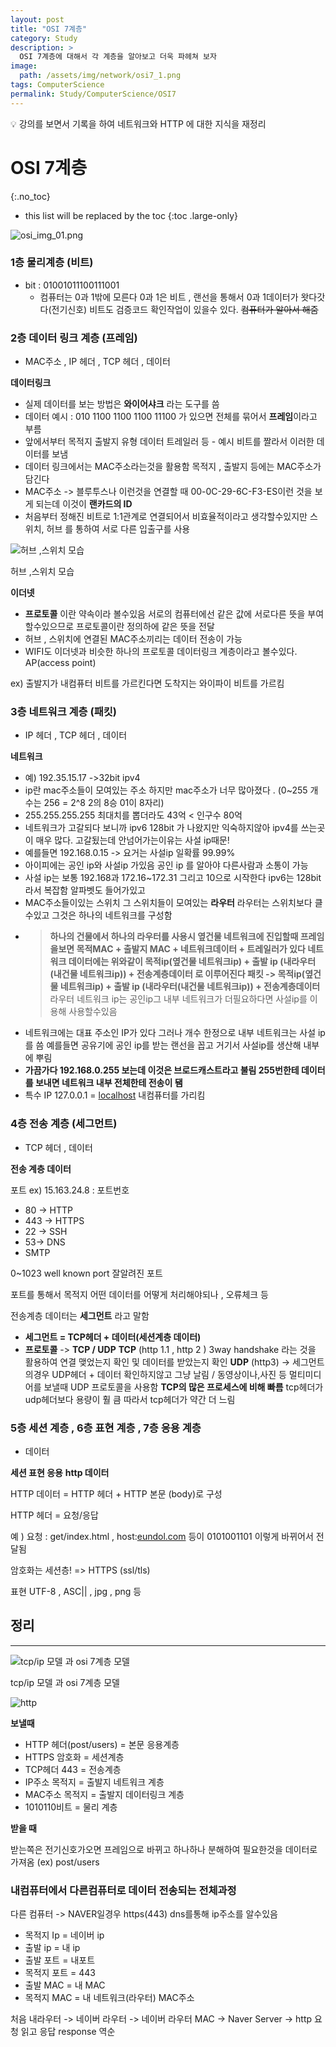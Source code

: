 ```yaml
---
layout: post
title: "OSI 7계층"
category: Study
description: >
  OSI 7계층에 대해서 각 계층을 알아보고 더욱 파헤쳐 보자
image:
  path: /assets/img/network/osi7_1.png
tags: ComputerScience
permalink: Study/ComputerScience/OSI7
---
```


<aside>
💡 강의를 보면서 기록을 하여 네트워크와 HTTP 에 대한 지식을 재정리

</aside>
<!--more-->


# OSI 7계층
{:.no_toc}

* this list will be replaced by the toc
{:toc .large-only}

![osi_img_01.png](/assets/img/network/osi7_1.png)

### 1층 물리계층 (비트)

- bit : 01001011100111001
  - 컴퓨터는 0과 1밖에 모른다
    0과 1은 비트 , 랜선을 통해서 0과 1데이터가 왓다갓다(전기신호)
    비트도 검증코드 확인작업이 있을수 있다.
    ~~컴퓨터가 알아서 해줌~~

### 2층 데이터 링크 계층 (프레임)

- MAC주소 , IP 헤더 , TCP 헤더 , 데이터

**데이터링크**

- 실제 데이터를 보는 방법은 **와이어샤크** 라는 도구를 씀
- 데이터 예시 : 010 1100 1100 1100 11100 가 있으면 전체를 묶어서 **프레임**이라고 부름
- 앞에서부터 목적지 출발지 유형 데이터 트레일러 등 - 예시 비트를 짤라서 이러한 데이터를 보냄
- 데이터 링크에서는 MAC주소라는것을 활용함 목적지 , 출발지 등에는 MAC주소가 담긴다
- MAC주소 -> 블루투스나 이런것을 연결할 때 00-0C-29-6C-F3-ES이런 것을 보게 되는데 이것이 **랜카드의 ID**
- 처음부터 정해진 비트로 1:1관계로 연결되어서 비효율적이라고 생각할수있지만 스위치, 허브 를 통하여 서로 다른 입출구를 사용

![허브 ,스위치 모습](/assets/img/network/switch.png)

허브 ,스위치 모습

**이더넷**

- **프로토콜** 이란 약속이라 볼수있음 서로의 컴퓨터에선 같은 값에 서로다른 뜻을 부여할수있으므로 프로토콜이란 정의하에 같은 뜻을 전달
- 허브 , 스위치에 연결된 MAC주소끼리는 데이터 전송이 가능
- WIFI도 이더넷과 비슷한 하나의 프로토콜 데이터링크 계층이라고 볼수있다. AP(access point)

ex) 출발지가 내컴퓨터 비트를 가르킨다면 도착지는 와이파이 비트를 가르킴

### 3층 네트워크 계층 (패킷)

- IP 헤더 , TCP 헤더 , 데이터

**네트워크**

- 예) 192.35.15.17 ->32bit ipv4
- ip란 mac주소들이 모여있는 주소 하지만 mac주소가 너무 많아졌다 . (0~255 개수는 256 = 2^8 2의 8승 01이 8자리)
- 255.255.255.255 최대치를 뽑더라도 43억 < 인구수 80억
- 네트워크가 고갈되다 보니까 ipv6 128bit 가 나왔지만 익숙하지않아 ipv4를 쓰는곳이 매우 많다. 고갈됬는데 안넘어가는이유는 사설 ip때문!
- 예를들면 192.168.0.15 -> 요거는 사설ip 일확률 99.99%
- 아이피에는 공인 ip와 사설ip 가있음 공인 ip 를 알아야 다른사람과 소통이 가능
- 사설 ip는 보통 192.168과 172.16~172.31 그리고 10으로 시작한다 ipv6는 128bit 라서 복잡함 알파벳도 들어가있고
- MAC주소들이있는 스위치 그 스위치들이 모여있는 **라우터** 라우터는 스위치보다 클수있고 그것은 하나의 네트워크를 구성함
- > **하나의 건물에서 하나의 라우터를 사용시 옆건물 네트워크에 진입할때 프레임을보면 목적MAC + 출발지 MAC + 네트워크데이터 + 트레일러가 있다 네트워크 데이터에는 위와같이 목적ip(옆건물 네트워크ip) + 출발 ip (내라우터(내건물 네트워크ip)) + 전송계층데이터 로 이루어진다 패킷 -> 목적ip(옆건물 네트워크ip) + 출발 ip (내라우터(내건물 네트워크ip)) + 전송계층데이터**
  > 라우터 네트워크 ip는 공인ip그 내부 네트워크가 더필요하다면 사설ip를 이용해 사용할수있음
- 네트워크에는 대표 주소인 IP가 있다 그러나 개수 한정으로 내부 네트워크는 사설 ip를 씀 예를들면 공유기에 공인 ip를 받는 랜선을 꼽고 거기서 사설ip를 생산해 내부에 뿌림
- **가끔가다 192.168.0.255 보는데 이것은 브로드캐스트라고 불림 255번한테 데이터를 보내면 네트워크 내부 전체한테 전송이 됌**
- 특수 IP 127.0.0.1 = [localhost](http://localhost/) 내컴퓨터를 가리킴

### 4층 전송 계층 (세그먼트)

- TCP 헤더 , 데이터

**전송 계층 데이터**

포트 ex) 15.163.24.8 : 포트번호

- 80 -> HTTP
- 443 -> HTTPS
- 22 -> SSH
- 53-> DNS
- SMTP

0~1023 well known port 잘알려진 포트

포트를 통해서 목적지 어떤 데이터를 어떻게 처리해야되나 , 오류체크 등

전송계층 데이터는 **세그먼트** 라고 말함

- **세그먼트 = TCP헤더 + 데이터(세션계층 데이터)**
- **프로토콜** -> **TCP / UDP**
  **TCP** (http 1.1 , http 2 )
  3way handshake 라는 것을 활용하여 연결 맺었는지 확인 및 데이터를 받았는지 확인
  **UDP** (http3) -> 세그먼트의경우 UDP헤더 + 데이터
  확인하지않고 그냥 날림 / 동영상이나,사진 등 멀티미디어를 보낼때 UDP 프로토콜을 사용함 **TCP의 많은 프로세스에 비해 빠름**
  tcp헤더가 udp헤더보다 용량이 훨 큼 따라서 tcp헤더가 약간 더 느림

### 5층 세션 계층 , 6층 표현 계층 , 7층 응용 계층

- 데이터

**세션 표현 응용** **http 데이터**

HTTP 데이터 = HTTP 헤더 + HTTP 본문 (body)로 구성

HTTP 헤더 = 요청/응답

예 ) 요청 : get/index.html , host:[eundol.com](http://eundol.com/) 등이 0101001101 이렇게 바뀌어서 전달됨

암호화는 세션층! => HTTPS (ssl/tls)

표현 UTF-8 , ASC|| , jpg , png 등

## 정리

---

![tcp/ip 모델 과 osi 7계층 모델](/assets/img/network/tcp%3Aip_osi7.png)

tcp/ip 모델 과 osi 7계층 모델

![http](/assets/img/network/httpFrame.png)

**보낼때**

- HTTP 헤더(post/users) = 본문 응용계층
- HTTPS 암호화 = 세션계층
- TCP헤더 443 = 전송계층
- IP주소 목적지 = 출발지 네트워크 계층
- MAC주소 목적지 = 출발지 데이터링크 계층
- 1010110비트 = 물리 계층

**받을 때**

받는쪽은 전기신호가오면 프레임으로 바뀌고 하나하나 분해하여 필요한것을 데이터로 가져옴 (ex) post/users

### 내컴퓨터에서 다른컴퓨터로 데이터 전송되는 전체과정

다른 컴퓨터 -> NAVER일경우 https(443) dns를통해 ip주소를 알수있음

- 목적지 Ip = 네이버 ip
- 출발 ip = 내 ip
- 출발 포트 = 내포트
- 목적지 포트 = 443
- 출발 MAC = 내 MAC
- 목적지 MAC = 내 네트워크(라우터) MAC주소

처음 내라우터 -> 네이버 라우터 -> 네이버 라우터 MAC -> Naver Server -> http 요청 읽고 응답 response 역순

